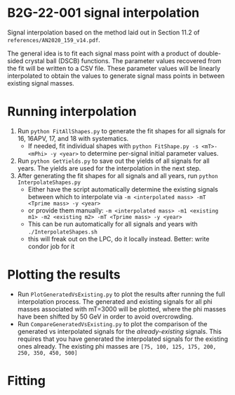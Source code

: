 # B2G-22-001 signal interpolation

Signal interpolation based on the method laid out in Section 11.2 of `references/AN2020_159_v14.pdf`.

The general idea is to fit each signal mass point with a product of double-sided crystal ball (DSCB) functions. The parameter values recovered from the fit will be written to a CSV file. These parameter values will be linearly interpolated to obtain the values to generate signal mass points in between existing signal masses.

# Running interpolation

1. Run `python FitAllShapes.py` to generate the fit shapes for all signals for 16, 16APV, 17, and 18 with systematics.
    * If needed, fit individual shapes with `python FitShape.py -s <mT>-<mPhi> -y <year>` to determine per-signal initial parameter values.
2. Run `python GetYields.py` to save out the yields of all signals for all years. The yields are used for the interpolation in the next step. 
3. After generating the fit shapes for all signals and all years, run `python InterpolateShapes.py`
    * Either have the script automatically determine the existing signals between which to interpolate via `-m <interpolated mass> -mT <Tprime mass> -y <year>`
    * or provide them manually: `-m <interpolated mass> -m1 <existing m1> -m2 <existing m2> -mT <Tprime mass> -y <year>`
    * This can be run automatically for all signals and years with `./InterpolateShapes.sh`
    * this will freak out on the LPC, do it locally instead. Better: write condor job for it 

# Plotting the results

* Run `PlotGeneratedVsExisting.py` to plot the results after running the full interpolation process. The generated and existing signals for all phi masses associated with mT=3000 will be plotted, where the phi masses have been shifted by 50 GeV in order to avoid overcrowding.
* Run `CompareGeneratedVsExisting.py` to plot the comparison of the generated vs interpolated signals for the *already-existing* signals. This requires that you have generated the interpolated signals for the existing ones already. The existing phi masses are `[75, 100, 125, 175, 200, 250, 350, 450, 500]`

# Fitting

